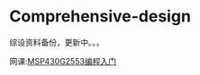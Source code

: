 # Comprehensive-design
综设资料备份，更新中。。。

网课:[MSP430G2553编程入门]( https://www.bilibili.com/video/BV1Rf4y197Uh/?p=10&share_source=copy_web&vd_source=53fa843137556ae7fee962bd2064b4e8 "MSP430G2553编程入门")


